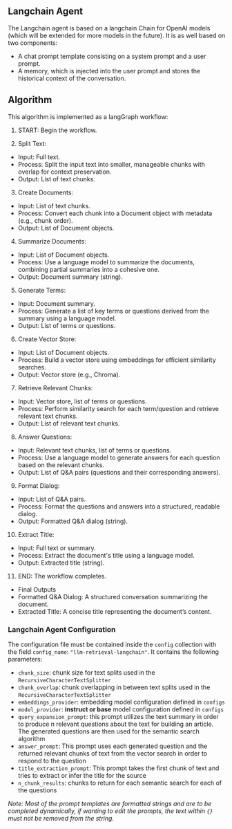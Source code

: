 
<h2> Langchain Agent </h2>

The Langchain agent is based on a langchain Chain for OpenAI models (which will be extended for more models in the future).
It is as well based on two components:
- A chat prompt template consisting on a system prompt and a user prompt.
- A memory, which is injected into the user prompt and stores the historical context of the conversation.

<h2> Algorithm </h2>

This algorithm is implemented as a langGraph workflow:

1. START: Begin the workflow.

2. Split Text:
- Input: Full text.
- Process: Split the input text into smaller, manageable chunks with overlap for context preservation.
- Output: List of text chunks.

3. Create Documents:
- Input: List of text chunks.
- Process: Convert each chunk into a Document object with metadata (e.g., chunk order).
- Output: List of Document objects. 

4. Summarize Documents:
- Input: List of Document objects.
- Process: Use a language model to summarize the documents, combining partial summaries into a cohesive one.
- Output: Document summary (string).

5. Generate Terms:
- Input: Document summary.
- Process: Generate a list of key terms or questions derived from the summary using a language model.
- Output: List of terms or questions. 

6. Create Vector Store:
- Input: List of Document objects.
- Process: Build a vector store using embeddings for efficient similarity searches.
- Output: Vector store (e.g., Chroma). 

7. Retrieve Relevant Chunks:
- Input: Vector store, list of terms or questions.
- Process: Perform similarity search for each term/question and retrieve relevant text chunks.
- Output: List of relevant text chunks. 

8. Answer Questions:
- Input: Relevant text chunks, list of terms or questions. 
- Process: Use a language model to generate answers for each question based on the relevant chunks.
- Output: List of Q&A pairs (questions and their corresponding answers).

9. Format Dialog:
- Input: List of Q&A pairs.
- Process: Format the questions and answers into a structured, readable dialog.
- Output: Formatted Q&A dialog (string).

10. Extract Title:
- Input: Full text or summary.
- Process: Extract the document's title using a language model.
- Output: Extracted title (string).

11. END: The workflow completes.
- Final Outputs
- Formatted Q&A Dialog: A structured conversation summarizing the document.
- Extracted Title: A concise title representing the document’s content.


<h3> Langchain Agent Configuration </h3>

The configuration file must be contained inside the `config` collection with the field `config_name`: `"llm-retrieval-langchain"`. It contains the following parameters:

* `chunk_size`: chunk size for text splits used in the `RecursiveCharacterTextSplitter`
* `chunk_overlap`: chunk overlapping in between text splits used in the `RecursiveCharacterTextSplitter`
* `embeddings_provider`: embedding model configuration defined in `configs`
* `model_provider`: **instruct or base** model configuration defined in `configs`
* `query_expansion_prompt`: this prompt utilizes the text summary in order to produce n relevant questions about the text for building an article. The generated questions are then used for the semantic search algorithm
* `answer_prompt`: This prompt uses each generated question and the returned relevant chunks of text from the vector search in order to respond to the question
* `title_extraction_prompt`: This prompt takes the first chunk of text and tries to extract or infer the title for the source
* `n_chunk_results`: chunks to return for each semantic search for each of the questions


*Note: Most of the prompt templates are formatted strings and are to be completed dynamically, if wanting to edit the prompts, the 
text within `{}` must not be removed from the string.*

